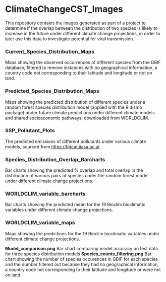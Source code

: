 # ClimateChangeCST_Images

This repository contains the images generated as part of a project to determine if the overlap between the distribution of two species is likely to increase in the future under different climate change projections, in order to later use this data to investigate potential for viral transmission.

### Current_Species_Distribution_Maps
Maps showing the observed occurrences of different species from the GBIF database, filtered to remove instances with no geographical information, a country code not corresponding to their latitude and longitude or not on land.

### Predicted_Species_Distribution_Maps
Maps showing the predicted distribution of different species under a random forest species distribution model (applied with the R dismo package) under future climate predictions under different climate models and shared socioeconomic pathways, downloaded from WORLDCLIM.

### SSP_Pollutant_Plots
The predicted emissions of different pollutants under various climate models, sourced from https://tntcat.iiasa.ac.at

### Species_Distribution_Overlap_Barcharts
Bar charts showing the predicted % overlap and total overlap in the distribution of various pairs of species under the random forest model under different climate change projections.

### WORLDCLIM_variable_barcharts
Bar charts showing the predicted mean for the 19 Bioclim bioclimatic variables under different climate change projections.

### WORLDCLIM_variable_maps
Maps showing the predictions for the 19 Bioclim bioclimatic variables under different climate change projections.

**Model_comparison.png**
Bar chart comparing model accuracy on test data for three species distribution models
**Species_counts_filtering.png**
Bar chart showing the number of species occurences in GBIF for each species and the number filtered out because they had no geographical information, a country code not corresponding to their latitude and longitude or were not on land.
